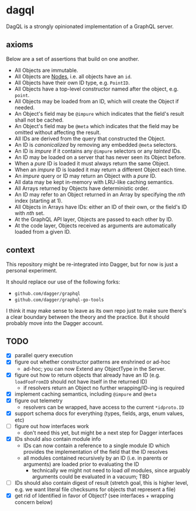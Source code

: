 # dagql

DagQL is a strongly opinionated implementation of a GraphQL server.

## axioms

Below are a set of assertions that build on one another.

* All Objects are immutable.
* All Objects are [Nodes][Node], i.e. all objects have an `id`.
* All Objects have their own ID type, e.g. `PointID`.
* All Objects have a top-level constructor named after the object, e.g. `point`.
* All Objects may be loaded from an ID, which will create the Object if needed.
* An Object's field may be `@impure` which indicates that the field's result shall not be cached.
* An Object's field may be `@meta` which indicates that the field may be omitted without affecting the result.
* All IDs are derived from the query that constructed the Object.
* An ID is *canonicalized* by removing any embedded `@meta` selectors.
* An ID is *impure* if it contains any `@impure` selectors or any *tainted* IDs.
* An ID may be loaded on a server that has never seen its Object before.
* When a *pure* ID is loaded it must always return the same Object.
* When an *impure* ID is loaded it may return a different Object each time.
* An *impure* query or ID may return an Object with a *pure* ID.
* All data may be kept in-memory with LRU-like caching semantics.
* All Arrays returned by Objects have deterministic order.
* An ID may refer to an Object returned in an Array by specifying the *nth* index (starting at 1).
* All Objects in Arrays have IDs: either an ID of their own, or the field's ID with *nth* set.
* At the GraphQL API layer, Objects are passed to each other by ID.
* At the code layer, Objects received as arguments are automatically loaded from a given ID.

[Node]: https://graphql.org/learn/global-object-identification/

## context

This repository might be re-integrated into Dagger, but for now is just a
personal experiment.

It should replace our use of the following forks:

* `github.com/dagger/graphql`
* `github.com/dagger/graphql-go-tools`

I think it may make sense to leave as its own repo just to make sure there's a
clear boundary between the theory and the practice. But it should probably move
into the Dagger account.

## TODO

* [x] parallel query execution
* [x] figure out whether constructor patterns are enshrined or ad-hoc
    * ad-hoc; you can now Extend any ObjectType in the Server.
* [x] figure out how to return objects that already have an ID (e.g.
  `loadFooFromID` should not have itself in the returned ID)
    * if resolvers return an Object no further wrapping/ID-ing is required
* [x] implement caching semantics, including `@impure` and `@meta`
* [x] figure out telemetry
    * resolvers can be wrapped, have access to the current `*idproto.ID`
* [x] support schema docs for everything (types, fields, args, enum values, etc)
* [ ] figure out how interfaces work
    * don't need this yet, but might be a next step for Dagger interfaces
* [x] IDs should also contain module info
    * IDs can now contain a reference to a single module ID which provides the
      implementation of the field that the ID resolves
    * all modules contained recursively by an ID (i.e. in parents or arguments)
      are loaded prior to evaluating the ID
      * technically we might not need to load _all_ modules, since arguably
        arguments could be evaluated in a vacuum; TBD
* [ ] IDs should also contain digest of result (stretch goal, this is higher
  level, e.g. we want literal file checksums for objects that represent a file)
* [x] get rid of Identified in favor of Object? (see interfaces + wrapping concern below)
